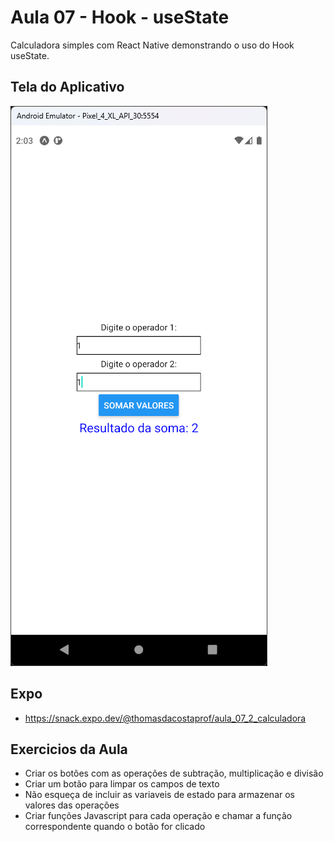 # Aula 07 - Hook - useState

Calculadora simples com React Native demonstrando o uso do Hook useState.

## Tela do Aplicativo

![Tela](screen1.png)

## Expo

- https://snack.expo.dev/@thomasdacostaprof/aula_07_2_calculadora

## Exercicios da Aula

- Criar os botões com as operações de subtração, multiplicação e divisão
- Criar um botão para limpar os campos de texto
- Não esqueça de incluir as variaveis de estado para armazenar os valores das operações
- Criar funções Javascript para cada operação e chamar a função correspondente quando o botão for clicado
